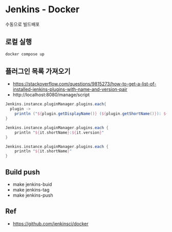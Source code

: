 # Jenkins - Docker

수동으로 빌드배포

## 로컬 실행

```bash
docker compose up
```

## 플러그인 목록 가져오기

- https://stackoverflow.com/questions/9815273/how-to-get-a-list-of-installed-jenkins-plugins-with-name-and-version-pair
- http://localhost:8080/manage/script

```groovy
Jenkins.instance.pluginManager.plugins.each{
  plugin -> 
    println ("${plugin.getDisplayName()} (${plugin.getShortName()}): ${plugin.getVersion()}")
}

Jenkins.instance.pluginManager.plugins.each {
    println "${it.shortName}:${it.version}"
}

Jenkins.instance.pluginManager.plugins.each {
    println "${it.shortName}"
}
```

## Build push

- make jenkins-buid
- make jenkins-tag
- make jenkins-push

## Ref

- https://github.com/jenkinsci/docker
